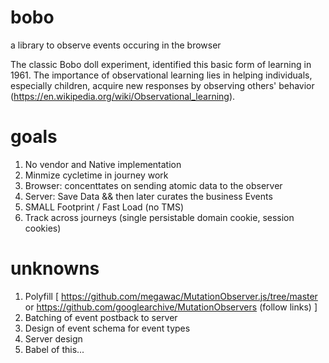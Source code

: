 # bobo
a library to observe events occuring in the browser


The classic Bobo doll experiment, identified this basic form of learning in 1961. The importance of observational learning lies in helping individuals, especially children, acquire new responses by observing others' behavior (https://en.wikipedia.org/wiki/Observational_learning).

# goals
1. No vendor and Native implementation
2. Minmize cycletime in journey work
3. Browser: concenttates on sending atomic data to the observer
4. Server: Save Data && then later curates the business Events
5. SMALL Footprint / Fast Load (no TMS)
6. Track across journeys (single persistable domain cookie, session cookies)

# unknowns
1. Polyfill [ https://github.com/megawac/MutationObserver.js/tree/master or
 https://github.com/googlearchive/MutationObservers (follow links) ]
2. Batching of event postback to server
3. Design of event schema for event types
4. Server design
5. Babel of this... 
